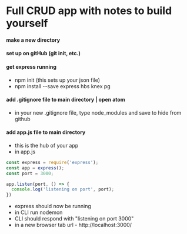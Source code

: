 # Full CRUD app with notes to build yourself

#### make a new directory
#### set up on gitHub (git init, etc.)
#### get express running
* npm init (this sets up your json file)
* npm install --save express hbs knex pg
#### add .gitignore file to main directory | open atom
* in your new .gitignore file, type node_modules and save to hide from github
#### add app.js file to main directory
* this is the hub of your app
* in app.js
``` javascript
const express = require('express');
const app = express();
const port = 3000;

app.listen(port, () => {
  console.log('listening on port', port);
})
```
- express should now be running
- in CLI run nodemon
- CLI should respond with "listening on port 3000"
- in a new browser tab url - http://localhost:3000/
